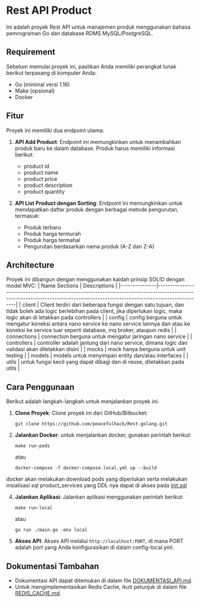 # Rest API Product

Ini adalah proyek Rest API untuk manajemen produk menggunakan bahasa pemrograman Go dan database RDMS MySQL/PostgreSQL.

## Requirement

Sebelum memulai proyek ini, pastikan Anda memiliki perangkat lunak berikut terpasang di komputer Anda:

- Go (minimal versi 1.16)
- Make (opsional)
- Docker

## Fitur

Proyek ini memiliki dua endpoint utama:

1. **API Add Product**: Endpoint ini memungkinkan untuk menambahkan produk baru ke dalam database. Produk harus memiliki informasi berikut:
   - product id
   - product name
   - product price
   - product description
   - product quantity

2. **API List Product dengan Sorting**: Endpoint ini memungkinkan untuk mendapatkan daftar produk dengan berbagai metode pengurutan, termasuk:
   - Produk terbaru
   - Produk harga termurah
   - Produk harga termahal
   - Pengurutan berdasarkan nama produk (A-Z dan Z-A)

## Architecture

Proyek ini dibangun dengan menggunakan kaidah prinsip SOLID dengan model MVC:
| Name Sections | Descriptions                                                                                                                                                                  |
|---------------|-------------------------------------------------------------------------------------------------------------------------------------------------------------------------------|
| client        | Client terdiri dari beberapa fungsi dengan satu tujuan, dan tidak boleh ada logic berlebihan pada client, jika diperlukan logic, maka logic akan di letakkan pada controllers |
| config        | config berguna untuk mengatur koneksi antara nano service ke nano service lainnya dan atau ke koneksi ke service luar seperti database, mq broker, ataupun redis              |
| connections   | connection berguna untuk mengatur jaringan nano service                                                                                                                       |
| controllers   | controller adalah jantung dari nano service, dimana logic dan validasi akan diletakkan disini                                                                                 |
| mocks         | mock hanya berguna untuk unit testing                                                                                                                                         |
| models        | models untuk menyimpan entity dan/atau interfaces                                                                                                                             |
| utils         | untuk fungsi kecil yang dapat dibagi dan di reuse, diletakkan pada utils                                                                                                      |

## Cara Penggunaan

Berikut adalah langkah-langkah untuk menjalankan proyek ini:

1. **Clone Proyek**: Clone proyek ini dari GitHub/Bitbucket:

   ```
   git clone https://github.com/peacefulhack/Rest-golang.git
   ```

2. **Jalankan Docker**: untuk menjalankan docker, gunakan perintah berikut:
   ```
   make run-pods
   ```
   atau
   ```
   docker-compose -f docker-compose.local.yml up --build
   ```
  docker akan melakukan download pods yang diperlukan serta melakukan insialisasi sql product_services yang DDL nya dapat di akses pada [init.sql](https://github.com/peacefulhack/Rest-golang/blob/main/init.sql)
  
4. **Jalankan Aplikasi**: Jalankan aplikasi menggunakan perintah berikut:
   ```
   make run-local
   ```
   atau
   ```
   go run ./main.go -env local
   ```

5. **Akses API**: Akses API melalui `http://localhost:PORT`, di mana PORT adalah port yang Anda konfigurasikan di dalam config-local.yml.

## Dokumentasi Tambahan

- Dokumentasi API dapat ditemukan di dalam file [DOKUMENTASI_API.md](https://github.com/peacefulhack/Rest-golang/blob/main/DOKUMENTASI_API.MD).
- Untuk mengimplementasikan Redis Cache, ikuti petunjuk di dalam file [REDIS_CACHE.md](REDIS_CACHE.md).
